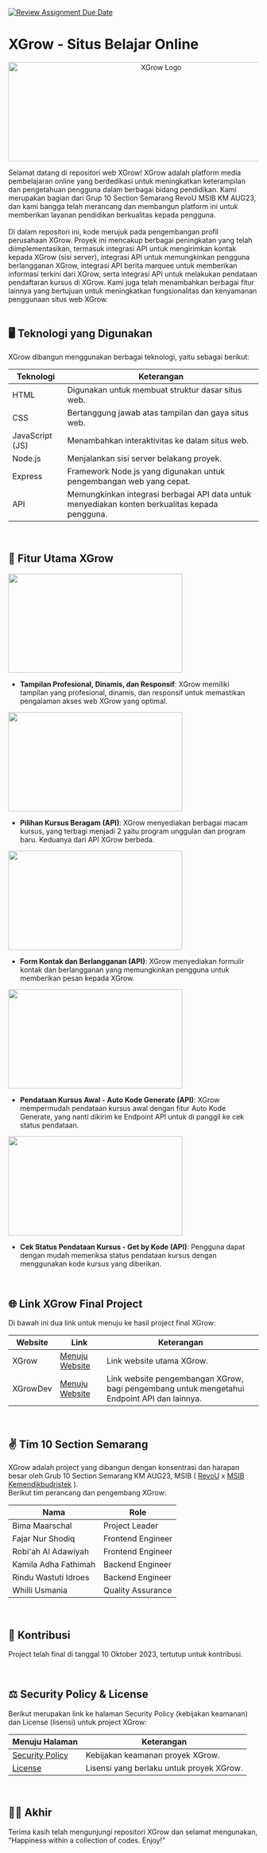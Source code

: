[![Review Assignment Due Date](https://classroom.github.com/assets/deadline-readme-button-24ddc0f5d75046c5622901739e7c5dd533143b0c8e959d652212380cedb1ea36.svg)](https://classroom.github.com/a/0wBSnje4)

# XGrow - Situs Belajar Online
<p align="center">
  <img src="https://kampus-merdeka-software-engineering.github.io/front-end-capstone-project-section-semarang-group-10/assets/img/logo.gif" alt="XGrow Logo" width="600px" height="200px">
</p>
Selamat datang di repositori web XGrow! XGrow adalah platform media pembelajaran online yang berdedikasi untuk meningkatkan keterampilan dan pengetahuan pengguna dalam berbagai bidang pendidikan. Kami merupakan bagian dari Grup 10 Section Semarang RevoU MSIB KM AUG23, dan kami bangga telah merancang dan membangun platform ini untuk memberikan layanan pendidikan berkualitas kepada pengguna.
<br><br>
Di dalam repositori ini, kode merujuk pada pengembangan profil perusahaan XGrow. Proyek ini mencakup berbagai peningkatan yang telah diimplementasikan, termasuk integrasi API untuk mengirimkan kontak kepada XGrow (sisi server), integrasi API untuk memungkinkan pengguna berlangganan XGrow, integrasi API berita marquee untuk memberikan informasi terkini dari XGrow, serta integrasi API untuk melakukan pendataan pendaftaran kursus di XGrow. Kami juga telah menambahkan berbagai fitur lainnya yang bertujuan untuk meningkatkan fungsionalitas dan kenyamanan penggunaan situs web XGrow.
<br><br>

## 🖥 Teknologi yang Digunakan
XGrow dibangun menggunakan berbagai teknologi, yaitu sebagai berikut:

| Teknologi         | Keterangan                                                                                      |
|-------------------|-------------------------------------------------------------------------------------------------|
| HTML              | Digunakan untuk membuat struktur dasar situs web.                                               |
| CSS               | Bertanggung jawab atas tampilan dan gaya situs web.                                             |
| JavaScript (JS)   | Menambahkan interaktivitas ke dalam situs web.                                                  |
| Node.js           | Menjalankan sisi server belakang proyek.                                                        |
| Express           | Framework Node.js yang digunakan untuk pengembangan web yang cepat.                             |
| API               | Memungkinkan integrasi berbagai API data untuk menyediakan konten berkualitas kepada pengguna.  |

<br>

## 🎁 Fitur Utama XGrow

<img src="https://kampus-merdeka-software-engineering.github.io/front-end-capstone-project-section-semarang-group-10/assets/img-readme/1.jpg" width="350px" height="200px" align="center" />

- **Tampilan Profesional, Dinamis, dan Responsif**: XGrow memiliki tampilan yang profesional, dinamis, dan responsif untuk memastikan pengalaman akses web XGrow yang optimal.

<img src="https://kampus-merdeka-software-engineering.github.io/front-end-capstone-project-section-semarang-group-10/assets/img-readme/2.jpg" width="350px" height="200px" align="center" />

- **Pilihan Kursus Beragam (API)**: XGrow menyediakan berbagai macam kursus, yang terbagi menjadi 2 yaitu program unggulan dan program baru. Keduanya dari API XGrow berbeda.

<img src="https://kampus-merdeka-software-engineering.github.io/front-end-capstone-project-section-semarang-group-10/assets/img-readme/3.jpg" width="350px" height="200px" align="center" />

- **Form Kontak dan Berlangganan (API)**: XGrow menyediakan formulir kontak dan berlangganan yang memungkinkan pengguna untuk memberikan pesan kepada XGrow.

<img src="https://kampus-merdeka-software-engineering.github.io/front-end-capstone-project-section-semarang-group-10/assets/img-readme/4.jpg" width="350px" height="200px" align="center" />

- **Pendataan Kursus Awal - Auto Kode Generate (API)**: XGrow mempermudah pendataan kursus awal dengan fitur Auto Kode Generate, yang nanti dikirim ke Endpoint API untuk di panggil ke cek status pendataan.

<img src="https://kampus-merdeka-software-engineering.github.io/front-end-capstone-project-section-semarang-group-10/assets/img-readme/5.jpg" width="350px" height="200px" align="center" />

- **Cek Status Pendataan Kursus - Get by Kode (API)**: Pengguna dapat dengan mudah memeriksa status pendataan kursus dengan menggunakan kode kursus yang diberikan.

<br>

## 🌐 Link XGrow Final Project

Di bawah ini dua link untuk menuju ke hasil project final XGrow:

| Website              | Link                                               | Keterangan                                                                            |
|----------------------|----------------------------------------------------|---------------------------------------------------------------------------------------|
| XGrow                | [Menuju Website](https://kampus-merdeka-software-engineering.github.io/front-end-capstone-project-section-semarang-group-10/) | Link website utama XGrow.|
| XGrowDev             | [Menuju Website](https://back-end-capstone-project-section-semarang-group-10.bimamaarschal.repl.co/)| Link website pengembangan XGrow, bagi pengembang untuk mengetahui Endpoint API dan lainnya.|

<br>

## ✌ Tim 10 Section Semarang
XGrow adalah project yang dibangun dengan konsentrasi dan harapan besar oleh Grub 10 Section Semarang KM AUG23, MSIB ( [RevoU](https://revou.co/) x [MSIB Kemendikbudristek](https://www.kemdikbud.go.id/) ). 
<br> Berikut tim perancang dan pengembang XGrow:

| Nama                   | Role                      |
|------------------------|---------------------------|
| Bima Maarschal         | Project Leader            |
| Fajar Nur Shodiq       | Frontend Engineer         |
| Robi'ah Al Adawiyah    | Frontend Engineer         |
| Kamila Adha Fathimah   | Backend Engineer          |
| Rindu Wastuti Idroes   | Backend Engineer          |
| Whilli Usmania         | Quality Assurance         |

<br>

## 🙌 Kontribusi
Project telah final di tanggal 10 Oktober 2023, tertutup untuk kontribusi.

<br>

## ⚖ Security Policy & License

Berikut merupakan link ke halaman Security Policy (kebijakan keamanan) dan License (lisensi) untuk project XGrow:

| Menuju Halaman                                           | Keterangan                                   |
|------------------------------------------------------|----------------------------------------------|
| [Security Policy](https://github.com/Kampus-Merdeka-Software-Engineering/front-end-capstone-project-section-semarang-group-10/security/policy) | Kebijakan keamanan proyek XGrow.            |
| [License](https://github.com/Kampus-Merdeka-Software-Engineering/front-end-capstone-project-section-semarang-group-10/blob/main/LICENSE)           | Lisensi yang berlaku untuk proyek XGrow.    |

<br>

## 🐱‍🏍 Akhir
Terima kasih telah mengunjungi repositori XGrow dan selamat mengunakan, "Happiness within a collection of codes. Enjoy!"
